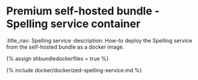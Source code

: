 # Premium self-hosted bundle - Spelling service container
:title_nav: Spelling service
:description: How-to deploy the Spelling service from the self-hosted bundle as a docker image.

{% assign shbundledockerfiles = true %}

{% include docker/dockerized-spelling-service.md %}